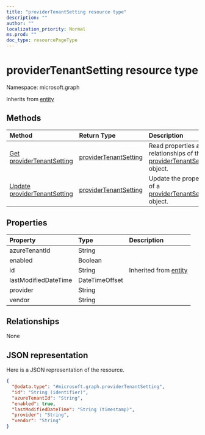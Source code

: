 ```yaml
---
title: "providerTenantSetting resource type"
description: ""
author: ""
localization_priority: Normal
ms.prod: ""
doc_type: resourcePageType
---
```


# providerTenantSetting resource type


Namespace: microsoft.graph




Inherits from [entity](../resources/entity.md)

## Methods
|Method|Return Type|Description|
|:---|:---|:---|
|[Get providerTenantSetting](../api/providertenantsetting-get.md)|[providerTenantSetting](../resources/providertenantsetting.md)|Read properties and relationships of the [providerTenantSetting](../resources/providertenantsetting.md) object.|
|[Update providerTenantSetting](../api/providertenantsetting-update.md)|[providerTenantSetting](../resources/providertenantsetting.md)|Update the properties of a [providerTenantSetting](../resources/providertenantsetting.md) object.|

## Properties
|Property|Type|Description|
|:---|:---|:---|
|azureTenantId|String||
|enabled|Boolean||
|id|String| Inherited from [entity](../resources/entity.md)|
|lastModifiedDateTime|DateTimeOffset||
|provider|String||
|vendor|String||

## Relationships
None

## JSON representation
Here is a JSON representation of the resource.
<!-- {
  "blockType": "resource",
  "keyProperty": "id",
  "@odata.type": "microsoft.graph.providerTenantSetting",
  "baseType": "microsoft.graph.entity",
  "openType": false
}
-->
``` json
{
  "@odata.type": "#microsoft.graph.providerTenantSetting",
  "id": "String (identifier)",
  "azureTenantId": "String",
  "enabled": true,
  "lastModifiedDateTime": "String (timestamp)",
  "provider": "String",
  "vendor": "String"
}
```

